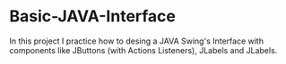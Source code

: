 # Basic-JAVA-Interface
In this project I practice how to desing a JAVA Swing's Interface with components like JButtons (with Actions Listeners), JLabels and JLabels. 
